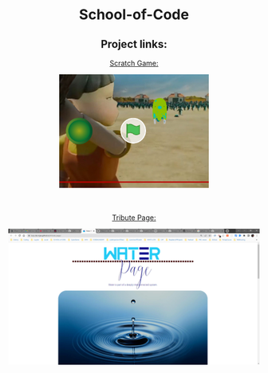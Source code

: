 <div align="center">
<h1> School-of-Code</h1>
<h2>Project links:</h2>

<a href="https://scratch.mit.edu/projects/638326038/">Scratch Game:

<img src="https://github.com/Lucy-de-Rojas/School-of-Code/blob/main/Projects/ScratchGame.jpg" width=300>
</a>

<br />
<br /><br />

<a href="https://lucy-de-rojas.github.io/tribute-page/"> Tribute Page:




<img src="https://github.com/Lucy-de-Rojas/School-of-Code/blob/main/Projects/Tribute-page.jpg" width=600>



</a>








</div>
